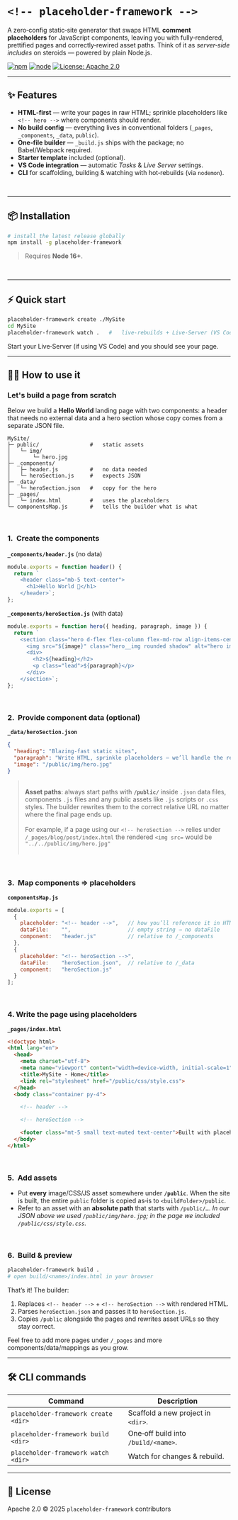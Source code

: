 # `<!-- placeholder-framework -->`

A zero‑config static‑site generator that swaps HTML **comment placeholders** for JavaScript components, leaving you with fully‑rendered, prettified pages and correctly‑rewired asset paths.  Think of it as *server‑side includes* on steroids — powered by plain Node.js.
<br>

[![npm](https://img.shields.io/npm/v/placeholder-framework?style=flat-square)](https://www.npmjs.com/package/placeholder-framework)
[![node](https://img.shields.io/node/v/placeholder-framework?style=flat-square)](https://nodejs.org/)
[![License: Apache 2.0](https://img.shields.io/badge/License-Apache_2.0-yellow.svg)](LICENSE.md)

---

## ✨  Features

* **HTML‑first** — write your pages in raw HTML; sprinkle placeholders like `<!-- hero -->` where components should render.
* **No build config** — everything lives in conventional folders (`_pages`, `_components`, `_data`, `public`).
* **One‑file builder** — `_build.js` ships with the package; no Babel/Webpack required.
* **Starter template** included (optional).
* **VS Code integration** — automatic *Tasks* & *Live Server* settings.
* **CLI** for scaffolding, building & watching with hot‑rebuilds (via `nodemon`).
<br>

---

## 📦  Installation

```bash
# install the latest release globally
npm install -g placeholder-framework
```

> Requires **Node 16+**.

<br>

---

## ⚡️ Quick start

```bash
placeholder-framework create ./MySite
cd MySite
placeholder-framework watch .   #   live‑rebuilds + Live‑Server (VS Code)
```
Start your Live‑Server (if using VS Code) and you should see your page.
<br>

---

## 🧑‍💻  How to use it
### Let's build a page from scratch

Below we build a **Hello World** landing page with two components: a header that needs no external data and a hero section whose copy comes from a separate JSON file.

```
MySite/
├─ public/                #   static assets
│   └─ img/
│       └─ hero.jpg
├─ _components/
│   ├─ header.js          #   no data needed
│   └─ heroSection.js     #   expects JSON
├─ _data/
│   └─ heroSection.json   #   copy for the hero
├─ _pages/
│   └─ index.html         #   uses the placeholders
└─ componentsMap.js       #   tells the builder what is what
```
<br>

### 1.  Create the components

**`_components/header.js`** (no data)
```js
module.exports = function header() {
  return `
    <header class="mb-5 text-center">
      <h1>Hello World 🚀</h1>
    </header>`;
};
```

**`_components/heroSection.js`** (with data)
```js
module.exports = function hero({ heading, paragraph, image }) {
  return `
    <section class="hero d-flex flex-column flex-md-row align-items-center gap-4">
      <img src="${image}" class="hero__img rounded shadow" alt="hero image">
      <div>
        <h2>${heading}</h2>
        <p class="lead">${paragraph}</p>
      </div>
    </section>`;
};
```
<br>

### 2.  Provide component data (optional)

**`_data/heroSection.json`**
```json
{
  "heading": "Blazing‑fast static sites",
  "paragraph": "Write HTML, sprinkle placeholders – we’ll handle the rest.",
  "image": "/public/img/hero.jpg"
}
```
> <br> **Asset paths**: always start paths with **`/public/`** inside `.json` data files, components `.js` files and any public assets like `.js` scripts or `.css` styles.  The builder rewrites them to the correct relative URL no matter where the final page ends up.<br><br>For example, if a page using our `<!-- heroSection -->` relies under `/_pages/blog/post/index.html` the rendered `<img src=` would be `"../../public/img/hero.jpg"` <br><br>

<br>

### 3.  Map components ⇒ placeholders

**`componentsMap.js`**
```js
module.exports = [
  {
    placeholder: "<!-- header -->",   // how you’ll reference it in HTML
    dataFile:    "",                  // empty string → no dataFile
    component:   "header.js"          // relative to /_components
  },
  {
    placeholder: "<!-- heroSection -->",
    dataFile:    "heroSection.json",  // relative to /_data
    component:   "heroSection.js"
  }
];
```
<br>

### 4. Write the page using placeholders

**`_pages/index.html`**
```html
<!doctype html>
<html lang="en">
  <head>
    <meta charset="utf-8">
    <meta name="viewport" content="width=device-width, initial-scale=1">
    <title>MySite ‑ Home</title>
    <link rel="stylesheet" href="/public/css/style.css">
  </head>
  <body class="container py-4">

    <!-- header -->

    <!-- heroSection -->

    <footer class="mt-5 small text-muted text-center">Built with placeholder‑framework 🧩</footer>
  </body>
</html>
```
<br>

### 5.  Add assets

* Put **every** image/CSS/JS asset somewhere under **`/public`**.  When the site is built, the entire `public` folder is copied as‑is to `<buildFolder>/public`.
* Refer to an asset with an **absolute path** that starts with `/public/…`.
  *In our JSON above we used `/public/img/hero.jpg`; in the page we included `/public/css/style.css`.*
<br>

### 6.  Build & preview

```bash
placeholder-framework build .
# open build/<name>/index.html in your browser
```

That’s it!  The builder:
1. Replaces `<!-- header -->` + `<!-- heroSection -->` with rendered HTML.
2. Parses `heroSection.json` and passes it to `heroSection.js`.
3. Copies `/public` alongside the pages and rewrites asset URLs so they stay correct.

Feel free to add more pages under `/_pages` and more components/data/mappings as you grow.
<br>

---

## 🛠️  CLI commands

| Command | Description |
|---------|-------------|
| `placeholder-framework create <dir>` | Scaffold a new project in `<dir>`. |
| `placeholder-framework build <dir>` | One‑off build into `/build/<name>`. |
| `placeholder-framework watch <dir>` | Watch for changes & rebuild. |

---

## 📝  License

Apache 2.0 © 2025 `placeholder-framework` contributors
